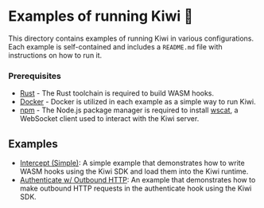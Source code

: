 # Examples of running Kiwi 🥝

This directory contains examples of running Kiwi in various configurations. Each example is self-contained and includes a `README.md` file with instructions on how to run it.

### Prerequisites

- [Rust](https://www.rust-lang.org/tools/install) - The Rust toolchain is required to build WASM hooks.
- [Docker](https://docs.docker.com/get-docker/) - Docker is utilized in each example as a simple way to run Kiwi.
- [npm](https://docs.npmjs.com/downloading-and-installing-node-js-and-npm) - The Node.js package manager is required to install [wscat](https://www.npmjs.com/package/wscat), a WebSocket client used to interact with the Kiwi server.

## Examples

- [Intercept (Simple)](./intercept-simple): A simple example that demonstrates how to write WASM hooks using the Kiwi SDK and load them into the Kiwi runtime.
- [Authenticate w/ Outbound HTTP](./authenticate-http): An example that demonstrates how to make outbound HTTP requests in the authenticate hook using the Kiwi SDK.
